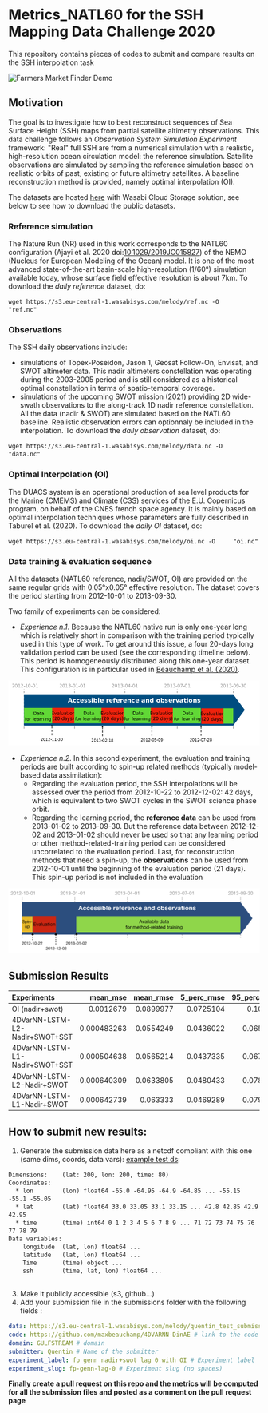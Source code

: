 # Metrics_NATL60 for the SSH Mapping Data Challenge 2020

This repository contains pieces of codes to submit and compare results on the SSH interpolation task

![Farmers Market Finder Demo](figs/animation_grads_OSSE.gif)

## Motivation

The goal is to investigate how to best reconstruct sequences of Sea Surface Height (SSH) maps from partial satellite altimetry observations. This data challenge follows an _Observation System Simulation Experiment_ framework: "Real" full SSH are from a numerical simulation with a realistic, high-resolution ocean circulation model: the reference simulation. Satellite observations are simulated by sampling the reference simulation based on realistic orbits of past, existing or future altimetry satellites. A baseline reconstruction method is provided, namely optimal interpolation (OI).

The datasets are hosted [here](https://s3.eu-central-1.wasabisys.com/melody) with Wasabi Cloud Storage solution, see below to see how to download the public datasets.

### Reference simulation

The Nature Run (NR) used in this work corresponds to the NATL60 configuration  (Ajayi et al. 2020 doi:[10.1029/2019JC015827](https://doi.org/10.1029/2019JC015827)) of the NEMO (Nucleus for European Modeling of the Ocean) model. It is one of the most advanced state-of-the-art basin-scale high-resolution (1/60°) simulation available today, whose surface field effective resolution is about 7km.
To download the *daily reference* dataset, do: 
```shell
wget https://s3.eu-central-1.wasabisys.com/melody/ref.nc -O    "ref.nc"
```

### Observations

The SSH daily observations include:
* simulations of Topex-Poseidon, Jason 1, Geosat Follow-On, Envisat, and SWOT altimeter data. This nadir altimeters constellation was operating during the 2003-2005 period and is still considered as a historical optimal constellation in terms of spatio-temporal coverage.
* simulations of the upcoming SWOT mission (2021) providing 2D wide-swath observations to the along-track 1D nadir reference constellation. 
All the data (nadir & SWOT) are simulated based on the NATL60 baseline. Realistic observation errors can optionnaly be included in the interpolation.
To download the *daily observation* dataset, do: 
```shell
wget https://s3.eu-central-1.wasabisys.com/melody/data.nc -O   "data.nc"
```

### Optimal Interpolation (OI)

The DUACS system is an operational production of sea level products for the Marine (CMEMS)
and Climate (C3S) services of the E.U. Copernicus program, on behalf of the CNES french space
agency. It is mainly based on optimal interpolation techniques whose parameters are fully described
in Taburel et al. (2020). 
To download the *daily OI* dataset, do: 
```shell
wget https://s3.eu-central-1.wasabisys.com/melody/oi.nc -O     "oi.nc"
```

### Data training & evaluation sequence

All the datasets (NATL60 reference, nadir/SWOT, OI) are provided on the same regular grids with 0.05°x0.05° effective resolution. The dataset covers the period starting from 2012-10-01 to 2013-09-30.

Two family of experiments can be considered:
* *Experience n.1*. Because the NATL60 native run is
only one-year long which is relatively short in comparison with the training period typically used in this type of work. To get around this issue, a four 20-days long validation period can be used (see the corresponding timeline below). This period is homogeneously distributed along this one-year dataset. This configuration is in particular used in [Beauchamp et al. (2020)](https://hal-imt-atlantique.archives-ouvertes.fr/hal-02929973).

![Data Sequence](figs/DC-data_availability_1.png)
 
* *Experience n.2*. In this second experiment, the evaluation and training periods are built according to spin-up related methods (typically model-based data assimilation):
  * Regarding the evaluation period, the SSH interpolations will be assessed over the period from 2012-10-22 to 2012-12-02: 42 days, which is equivalent to two SWOT cycles in the SWOT science phase orbit.
  * Regarding the learning period, the **reference data** can be used from 2013-01-02 to 2013-09-30. But the reference data between 2012-12-02 and 2013-01-02 should never be used so that any learning period or other method-related-training period can be considered uncorrelated to the evaluation period.
Last, for reconstruction methods that need a spin-up, the **observations** can be used from 2012-10-01 until the beginning of the evaluation period (21 days). This spin-up period is not included in the evaluation

![Data Sequence](figs/DC-data_availability_2.png)

## Submission Results

| Experiments                                    |    mean_mse |   mean_rmse |   5_perc_rmse |   95_perc_rmse |
|:-----------------------------------------|------------:|------------:|--------------:|---------------:|
| OI (nadir+swot)                          | 0.0012679   |   0.0899977 |     0.0725104 |      0.101496  |
| 4DVarNN-LSTM-L2-Nadir+SWOT+SST                   | 0.000483263 |   0.0554249 |     0.0436022 |      0.0654989 |
| 4DVarNN-LSTM-L1-Nadir+SWOT+SST                  | 0.000504638 |   0.0565214 |     0.0437335 |      0.0674599 |
| 4DVarNN-LSTM-L2-Nadir+SWOT                   | 0.000640309 |   0.0633805 |     0.0480433 |      0.0784932 |
| 4DVarNN-LSTM-L1-Nadir+SWOT                   | 0.000642739 |   0.063333  |     0.0469289 |      0.0798195 |



## How to submit new results:

 1) Generate the submission data here as a netcdf compliant with this one (same dims, coords, data vars): [example test ds](https://s3.eu-central-1.wasabisys.com/melody/quentin_test_submission.fp_genn_lag.nc):
```
Dimensions:    (lat: 200, lon: 200, time: 80)
Coordinates:
  * lon        (lon) float64 -65.0 -64.95 -64.9 -64.85 ... -55.15 -55.1 -55.05
  * lat        (lat) float64 33.0 33.05 33.1 33.15 ... 42.8 42.85 42.9 42.95
  * time       (time) int64 0 1 2 3 4 5 6 7 8 9 ... 71 72 73 74 75 76 77 78 79
Data variables:
    longitude  (lat, lon) float64 ...
    latitude   (lat, lon) float64 ...
    Time       (time) object ...
    ssh        (time, lat, lon) float64 ...
    
```

 3) Make it publicly accessible (s3, github...)
 4) Add your submission file in the submissions folder with the following fields :

```yaml
data: https://s3.eu-central-1.wasabisys.com/melody/quentin_test_submission.fp_genn_lag.nc # url of your test data
code: https://github.com/maxbeauchamp/4DVARNN-DinAE # link to the code used to generate the data (can be a notebook)
domain: GULFSTREAM # domain
submitter: Quentin # Name of the submitter
experiment_label: fp genn nadir+swot lag 0 with OI # Experiment label
experiment_slug: fp-genn-lag-0 # Experiment slug (no spaces)
```

**Finally create a pull request on this repo and the metrics will be computed for all the submission files and posted as a comment on the pull request page**
